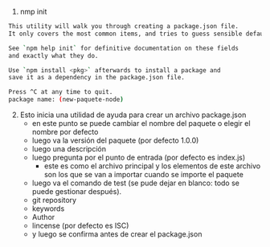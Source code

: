 1. nmp init
 ```bash
 This utility will walk you through creating a package.json file.
It only covers the most common items, and tries to guess sensible defaults.

See `npm help init` for definitive documentation on these fields
and exactly what they do.

Use `npm install <pkg>` afterwards to install a package and
save it as a dependency in the package.json file.

Press ^C at any time to quit.
package name: (new-paquete-node)
 ```

2. Esto inicia una utilidad de ayuda para crear un archivo package.json
    * en este punto se puede cambiar el nombre del paquete o elegir el nombre por defecto
    * luego va la versión del paquete (por defecto 1.0.0)
    * luego una descripción
    * luego pregunta por el punto de entrada (por defecto es index.js)
        * este es como el archivo principal y los elementos de este archivo son los que se van a importar cuando se importe el paquete
    * luego va el comando de test (se pude dejar en blanco: todo se puede gestionar después).
    * git repository
    * keywords
    * Author
    * lincense (por defecto es ISC)
    * y luego se confirma antes de crear el package.json

